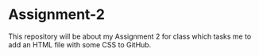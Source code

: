 # Assignment-2
This repository will be about my Assignment 2 for class which tasks me to add an HTML file with some CSS to GitHub.
